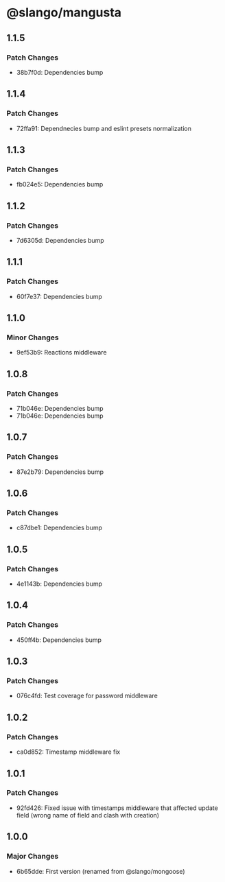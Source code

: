 # @slango/mangusta

## 1.1.5

### Patch Changes

- 38b7f0d: Dependencies bump

## 1.1.4

### Patch Changes

- 72ffa91: Dependnecies bump and eslint presets normalization

## 1.1.3

### Patch Changes

- fb024e5: Dependencies bump

## 1.1.2

### Patch Changes

- 7d6305d: Dependencies bump

## 1.1.1

### Patch Changes

- 60f7e37: Dependencies bump

## 1.1.0

### Minor Changes

- 9ef53b9: Reactions middleware

## 1.0.8

### Patch Changes

- 71b046e: Dependencies bump
- 71b046e: Dependencies bump

## 1.0.7

### Patch Changes

- 87e2b79: Dependencies bump

## 1.0.6

### Patch Changes

- c87dbe1: Dependencies bump

## 1.0.5

### Patch Changes

- 4e1143b: Dependencies bump

## 1.0.4

### Patch Changes

- 450ff4b: Dependencies bump

## 1.0.3

### Patch Changes

- 076c4fd: Test coverage for password middleware

## 1.0.2

### Patch Changes

- ca0d852: Timestamp middleware fix

## 1.0.1

### Patch Changes

- 92fd426: Fixed issue with timestamps middleware that affected update field (wrong name of field and clash with creation)

## 1.0.0

### Major Changes

- 6b65dde: First version (renamed from @slango/mongoose)
